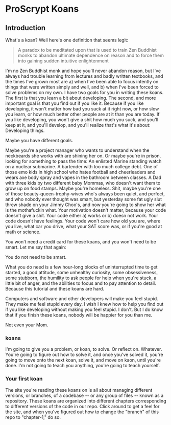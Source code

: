 # ProScrypt Koans

## Introduction

What's a koan? Well here's one definition that seems legit:

> A paradox to be meditated upon that is used to train Zen Buddhist monks to abandon ultimate dependence on reason and to force them into gaining sudden intuitive enlightenment

I'm no Zen Buddhist monk and hope you'll never abandon reason, but I've always had trouble learning from lectures and badly written textbooks, and the times I've grown most are a) when I've been able to focus intently on things that were written simply and well, and b) when I've been forced to solve problems on my own. I have two goals for you in writing these koans. The first is that you learn a bit about developing. The second, and more important goal is that you find out if you like it. Because if you like developing, it won't matter how bad you suck at it right now, or how slow you learn, or how much better other people are at it than you are today. If you like developing, you won't give a shit how much you suck, and you'll keep at it, and you'll develop, and you'll realize that's what it's about: Developing things.

Maybe you have different goals.

Maybe you're a project manager who wants to understand when the neckbeards she works with are shining her on. Or maybe you're in prison, looking for something to pass the time: An enlisted Marine standing watch on a nuclear submarine. A bartender with too much college debt. One of those emo kids in high school who hates football and cheerleaders and wears axe body spray and vapes in the bathroom between classes. A Dad with three kids by two different baby Mommas, who doesn't want them to grow up on food stamps. Maybe you're homeless. Shit, maybe you're one of those beauty-queen-trophy-wives who's always been quiet, and perfect, and who nobody ever thought was smart, but yesterday some fat ugly slut threw shade on your Jimmy Choo's, and now you're going to show her what is the mothafuckin what. Your motivation doesn't matter, because your code doesn't give a shit. Your code either a) works or b) doesn not work. Your code doesn't have feelings. Your code won't care how old you are, where you live, what car you drive, what your SAT score was, or if you're good at math or science.

You won't need a credit card for these koans, and you won't need to be smart. Let me say that again:

You do not need to be smart.

What you do need is a few hour-long blocks of uninterrupted time to get started, a good attitude, some unhealthy curiosity, some obsessiveness, some stubborn, the humility to ask people for help when you're stuck, a little bit of anger, and the abilities to focus and to pay attention to detail. Because this tutorial and these koans are hard.

Computers and software and other developers will make you feel stupid. They make me feel stupid every day. I wish I knew how to help you find out if you like developing without making you feel stupid. I don't. But I do know that if you finish these koans, nobody will be happier for you than me.

Not even your Mom.

### koans

I'm going to give you a problem, or koan, to solve. Or reflect on. Whatever. You're going to figure out how to solve it, and once you've solved it, you're going to move onto the next koan, solve it, and move on kaon, until you're done. I'm not going to teach you anything, you're going to teach yourself.

### Your first koan

The site you're reading these koans on is all about managing different versions, or branches, of a codebase -- or any group of files -- known as a repository. These koans are organized into different chapters corresponding to different versions of the code in our repo. Click around to get a feel for the site, and when you've figured out how to change the "branch" of this repo to "chapter-1," do so.  
